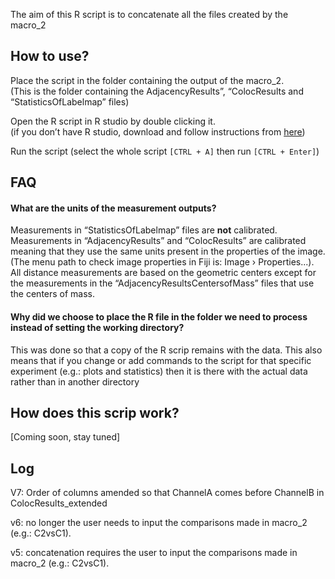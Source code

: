 The aim of this R script is to concatenate all the files created by the macro_2
## How to use?
Place the script in the folder containing the output of the macro_2.  
(This is the folder containing the AdjacencyResults”, “ColocResults and “StatisticsOfLabelmap” files)

Open the R script in R studio by double clicking it.  
(if you don’t have R studio, download and follow instructions from [here](https://support--rstudio-com.netlify.app/products/rstudio/download/))

Run the script (select the whole script `[CTRL + A]`  then run `[CTRL + Enter]`)

## FAQ
#### What are the units of the measurement outputs?
Measurements in “StatisticsOfLabelmap” files are **not** calibrated.  
Measurements in “AdjacencyResults” and “ColocResults” are calibrated meaning that they use the same units present in the properties of the image. (The menu path to check image properties in Fiji is: Image › Properties...).  
All distance measurements are based on the geometric centers except for the measurements in the “AdjacencyResultsCentersofMass” files that use the centers of mass.

#### Why did we choose to place the R file in the folder we need to process instead of setting the working directory?
This was done so that a copy of the R scrip remains with the data. This also means that if you change or add commands to the script for that specific experiment (e.g.: plots and statistics) then it is there with the actual data rather than in another directory


## How does this scrip work?
[Coming soon, stay tuned]


## Log
V7: Order of columns amended so that  ChannelA comes before ChannelB in ColocResults_extended

v6: no longer the user needs to input the comparisons made in macro_2 (e.g.: C2vsC1).

v5: concatenation requires the user to input the comparisons made in macro_2 (e.g.: C2vsC1).


